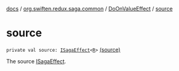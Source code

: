 [docs](../../index.md) / [org.swiften.redux.saga.common](../index.md) / [DoOnValueEffect](index.md) / [source](./source.md)

# source

`private val source: `[`ISagaEffect`](../-i-saga-effect.md)`<`[`R`](index.md#R)`>` [(source)](https://github.com/protoman92/KotlinRedux/tree/master/common/common-saga/src/main/kotlin/org/swiften/redux/saga/common/DoOnValueEffect.kt#L16)

The source [ISagaEffect](../-i-saga-effect.md).

